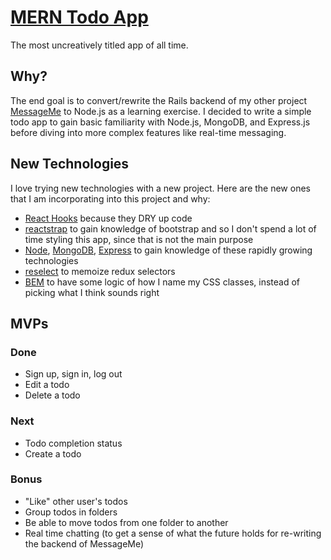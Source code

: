 # [MERN Todo App](https://todos-with-mern.herokuapp.com/#/)

The most uncreatively titled app of all time.

## Why?

The end goal is to convert/rewrite the Rails backend of my other project [MessageMe](http://github.com/andrewjgregory/MessageMe/) to Node.js as a learning exercise. I decided to write a simple todo app to gain basic familiarity with Node.js, MongoDB, and Express.js before diving into more complex features like real-time messaging.

## New Technologies

I love trying new technologies with a new project. Here are the new ones that I am incorporating into this project and why:

- [React Hooks](https://reactjs.org/docs/hooks-overview.html) because they DRY up code
- [reactstrap](https://github.com/reactstrap/reactstrap) to gain knowledge of bootstrap and so I don't spend a lot of time styling this app, since that is not the main purpose
- [Node](https://nodejs.org), [MongoDB](https://www.mongodb.com/), [Express](https://expressjs.com/) to gain knowledge of these rapidly growing technologies
- [reselect](https://github.com/reduxjs/reselect) to memoize redux selectors
- [BEM](https://css-tricks.com/bem-101/) to have some logic of how I name my CSS classes, instead of picking what I think sounds right

## MVPs

### Done

- Sign up, sign in, log out
- Edit a todo
- Delete a todo

### Next

- Todo completion status
- Create a todo

### Bonus

- "Like" other user's todos
- Group todos in folders
- Be able to move todos from one folder to another
- Real time chatting (to get a sense of what the future holds for re-writing the backend of MessageMe)
